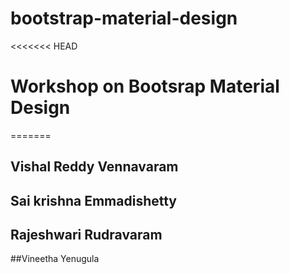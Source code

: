 # bootstrap-material-design
<<<<<<< HEAD
# Workshop on Bootsrap Material Design
=======
## Vishal Reddy Vennavaram
## Sai krishna Emmadishetty
## Rajeshwari Rudravaram
##Vineetha Yenugula

